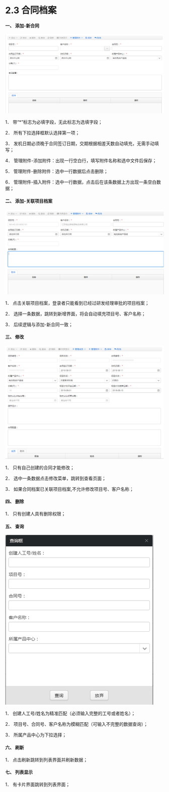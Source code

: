 # 2.3 合同档案



#### 一、       添加-新合同

![](../.gitbook/assets/image%20%2856%29.png)

1．  带“\*”标志为必填字段，无此标志为选填字段；

2．  所有下拉选择框默认选择第一项；

3．  发机日期必须晚于合同签订日期，交期根据相差天数自动填充，无需手动填写；

4．  管理附件-添加附件：出现一行空白行，填写附件名称和选中文件后保存；

5． 管理附件-删除附件：选中一行数据后点击删除；

6． 管理附件-插入附件：选中一行数据，点击后在该条数据上方出现一条空白数据；



#### 二、       添加-关联项目档案

![](../.gitbook/assets/image%20%2818%29.png)

1．  点击关联项目档案，登录者只能看到已经过研发经理审批的项目档案；

2．  选择一条数据，跳转到新增界面，将会自动填充项目号、客户名称；

3．  后续逻辑与添加-新合同一致；



#### 三、       修改

![](../.gitbook/assets/image%20%2857%29.png)

1．  只有自己创建的合同才能修改；

2．  选中一条数据点击修改菜单，跳转到查看页面；

3．  如果合同档案已关联项目档案,不允许修改项目号、客户名称；



#### 四、       删除

1．  只有创建人具有删除权限；



#### 五、       查询

![](../.gitbook/assets/image%20%2848%29.png)

1．  创建人工号/姓名为精准匹配（必须输入完整的工号或者姓名）；

2．  项目号、合同号、客户名称为模糊匹配（可输入不完整的数据查询）；

3．  所属产品中心为下拉选择；



#### 六、       刷新

1．  点击刷新跳转到列表界面并刷新数据；



#### 七、       列表显示

1．  有卡片界面跳转到列表界面；

